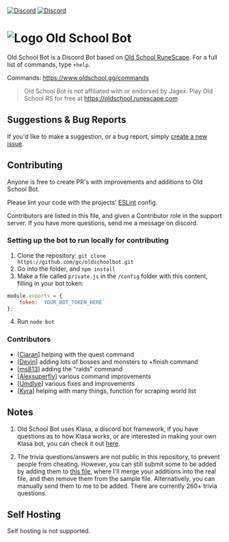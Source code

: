 [![Discord](https://i.imgur.com/AWqUL0x.png)](https://support.oldschool.gg/) [![Discord](https://i.imgur.com/OcOyprP.png)](https://www.oldschool.gg/commands)

# ![Logo](https://i.imgur.com/VLvOEwo.png) Old School Bot

Old School Bot is a Discord Bot based on [Old School RuneScape](https://oldschool.runescape.com/). For a full list of commands, type `+help`.

Commands: https://www.oldschool.gg/commands

> Old School Bot is not affiliated with or endorsed by Jagex. Play Old School RS for free at https://oldschool.runescape.com

## Suggestions & Bug Reports

If you'd like to make a suggestion, or a bug report, simply [create a new issue](https://github.com/gc/oldschoolbot/issues/new).

## Contributing

Anyone is free to create PR's with improvements and additions to Old School Bot.

Please lint your code with the projects' [ESLint](https://eslint.org/) config.

Contributors are listed in this file, and given a Contributor role in the support server. If you have more questions, send me a message on discord.

### Setting up the bot to run locally for contributing

1. Clone the repository: `git clone https://github.com/gc/oldschoolbot.git`
2. Go into the folder, and
   `npm install`
3. Make a file called `private.js` in the `/config` folder with this content, filling in your bot token:

```js
module.exports = {
	token: `YOUR_BOT_TOKEN_HERE`
};
```

4. Run `node bot`

### Contributors

-   [[Ciaran](https://github.com/ciaranlangton)] helping with the quest command
-   [[Devin](https://github.com/devin8)] adding lots of bosses and monsters to +finish command
-   [[ms813](https://github.com/ms813)] adding the "raids" command
-   [[Alexsuperfly](alexsuperfly)] various command improvements
-   [[Umdlye](https://github.com/umdlye)] various fixes and improvements
-   [[Kyra](https://github.com/kyranet)] helping with many things, function for scraping world list

## Notes

1.  Old School Bot uses Klasa, a discord bot framework, if you have questions as to how Klasa works, or are interested in making your own Klasa bot, you can check it out [here](https://klasa.js.org/#/).

2.  The trivia questions/answers are not public in this repository, to prevent people from cheating. However, you can still submit some to be added by adding them to [this file](https://github.com/gc/oldschoolbot/blob/master/data/trivia-questions-format.json), where I'll merge your additions into the real file, and then remove them from the sample file. Alternatively, you can manually send them to me to be added. There are currently 260+ trivia questions.

## Self Hosting

Self hosting is not supported.
